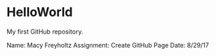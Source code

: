 # HelloWorld
My first GitHub repository.

Name: Macy Freyholtz
Assignment: Create GitHub Page
Date: 8/29/17
